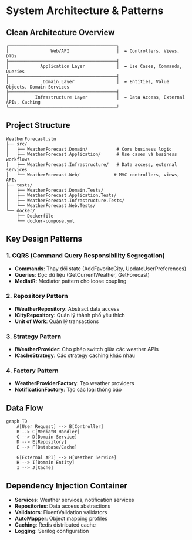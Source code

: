 # System Architecture & Patterns

## Clean Architecture Overview
```
┌─────────────────────────────────────────┐
│                Web/API                  │  ← Controllers, Views, DTOs
├─────────────────────────────────────────┤
│            Application Layer            │  ← Use Cases, Commands, Queries
├─────────────────────────────────────────┤
│             Domain Layer                │  ← Entities, Value Objects, Domain Services
├─────────────────────────────────────────┤
│          Infrastructure Layer           │  ← Data Access, External APIs, Caching
└─────────────────────────────────────────┘
```

## Project Structure
```
WeatherForecast.sln
├── src/
│   ├── WeatherForecast.Domain/           # Core business logic
│   ├── WeatherForecast.Application/      # Use cases và business workflows
│   ├── WeatherForecast.Infrastructure/   # Data access, external services
│   └── WeatherForecast.Web/             # MVC controllers, views, APIs
├── tests/
│   ├── WeatherForecast.Domain.Tests/
│   ├── WeatherForecast.Application.Tests/
│   ├── WeatherForecast.Infrastructure.Tests/
│   └── WeatherForecast.Web.Tests/
└── docker/
    ├── Dockerfile
    └── docker-compose.yml
```

## Key Design Patterns

### 1. CQRS (Command Query Responsibility Segregation)
- **Commands**: Thay đổi state (AddFavoriteCity, UpdateUserPreferences)
- **Queries**: Đọc dữ liệu (GetCurrentWeather, GetForecast)
- **MediatR**: Mediator pattern cho loose coupling

### 2. Repository Pattern
- **IWeatherRepository**: Abstract data access
- **ICityRepository**: Quản lý thành phố yêu thích
- **Unit of Work**: Quản lý transactions

### 3. Strategy Pattern
- **IWeatherProvider**: Cho phép switch giữa các weather APIs
- **ICacheStrategy**: Các strategy caching khác nhau

### 4. Factory Pattern
- **WeatherProviderFactory**: Tạo weather providers
- **NotificationFactory**: Tạo các loại thông báo

## Data Flow
```mermaid
graph TD
    A[User Request] --> B[Controller]
    B --> C[MediatR Handler]
    C --> D[Domain Service]
    D --> E[Repository]
    E --> F[Database/Cache]
    
    G[External API] --> H[Weather Service]
    H --> I[Domain Entity]
    I --> J[Cache]
```

## Dependency Injection Container
- **Services**: Weather services, notification services
- **Repositories**: Data access abstractions
- **Validators**: FluentValidation validators
- **AutoMapper**: Object mapping profiles
- **Caching**: Redis distributed cache
- **Logging**: Serilog configuration 